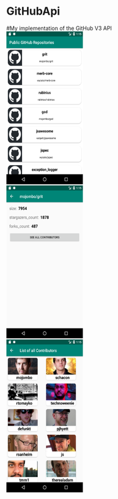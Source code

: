 # GitHubApi
#My implementation of the GitHub V3 API
<br />
<img src ="app/src/main/res/drawable/all_public_repositories.png" width="200px" height="400px" />
<br />
<img src ="app/src/main/res/drawable/repository_details.png" width="200px" height="400px" />
<br />
<img src ="app/src/main/res/drawable/avatar_image_and_login.png" width="200px" height="400px" />
